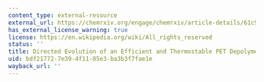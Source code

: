 ```yaml
---
content_type: external-resource
external_url: https://chemrxiv.org/engage/chemrxiv/article-details/61c9db381e13eb8ccc076210
has_external_license_warning: true
license: https://en.wikipedia.org/wiki/All_rights_reserved
status: ''
title: Directed Evolution of an Efficient and Thermostable PET Depolymerase.
uid: bdf21772-7e39-4f11-85e3-ba3b3f7fae1e
wayback_url: ''
---
```

